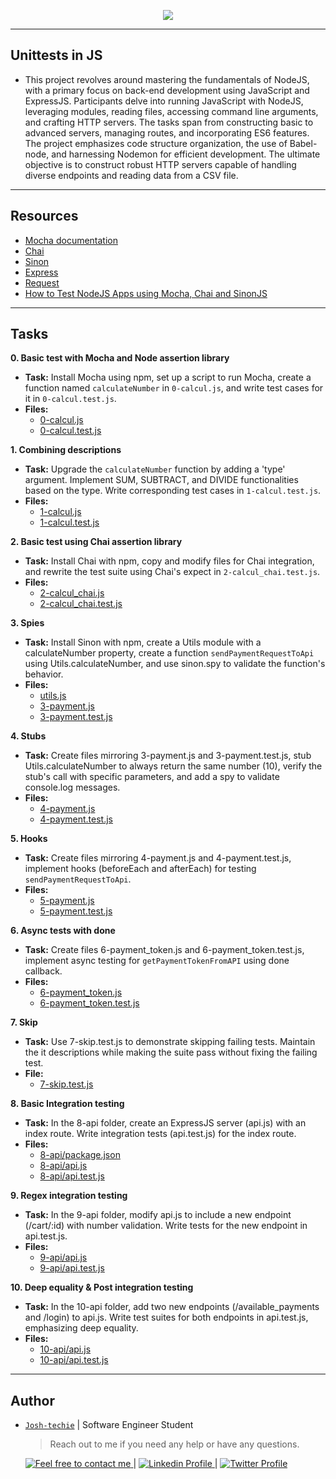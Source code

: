 <p align="center">
<img src ="https://www.notion.so/image/https%3A%2F%2Fprod-files-secure.s3.us-west-2.amazonaws.com%2F029a1497-45bd-4b48-af71-c2ab8a918091%2F26509893-0a01-4abe-965b-8eeaf4f90d1c%2F90f79a666e174e6c4ffc.jpg?table=block&id=2fa620ff-f4ed-4150-863d-2d244b56dcaa&spaceId=029a1497-45bd-4b48-af71-c2ab8a918091&width=2000&userId=9d08c749-75eb-439d-ad10-2a83e114a53b&cache=v2">
</p>

---

<h2> Unittests in JS </h2>

- This project revolves around mastering the fundamentals of NodeJS, with a primary focus on back-end development using JavaScript and ExpressJS. Participants delve into running JavaScript with NodeJS, leveraging modules, reading files, accessing command line arguments, and crafting HTTP servers. The tasks span from constructing basic to advanced servers, managing routes, and incorporating ES6 features. The project emphasizes code structure organization, the use of Babel-node, and harnessing Nodemon for efficient development. The ultimate objective is to construct robust HTTP servers capable of handling diverse endpoints and reading data from a CSV file.

---

<h2> Resources </h2>

- [Mocha documentation](https://mochajs.org/)
- [Chai](https://www.chaijs.com/api/)
- [Sinon](https://sinonjs.org/releases/v7.5.0/)
- [Express](https://expressjs.com/en/guide/routing.html)
- [Request](https://www.npmjs.com/package/request)
- [How to Test NodeJS Apps using Mocha, Chai and SinonJS](https://www.digitalocean.com/community/tutorials/how-to-test-nodejs-apps-using-mocha-chai-and-sinonjs)

---

<h2> Tasks </h2>

**0. Basic test with Mocha and Node assertion library**

- **Task:** Install Mocha using npm, set up a script to run Mocha, create a function named `calculateNumber` in `0-calcul.js`, and write test cases for it in `0-calcul.test.js`.
- **Files:** 
  - [0-calcul.js](./0x06-unittests_in_js/0-calcul.js)
  - [0-calcul.test.js](./0x06-unittests_in_js/0-calcul.test.js)

**1. Combining descriptions**

- **Task:** Upgrade the `calculateNumber` function by adding a 'type' argument. Implement SUM, SUBTRACT, and DIVIDE functionalities based on the type. Write corresponding test cases in `1-calcul.test.js`.
- **Files:**
  - [1-calcul.js](./0x06-unittests_in_js/1-calcul.js)
  - [1-calcul.test.js](./0x06-unittests_in_js/1-calcul.test.js)

**2. Basic test using Chai assertion library**

- **Task:** Install Chai with npm, copy and modify files for Chai integration, and rewrite the test suite using Chai's expect in `2-calcul_chai.test.js`.
- **Files:**
  - [2-calcul_chai.js](./0x06-unittests_in_js/2-calcul_chai.js)
  - [2-calcul_chai.test.js](./0x06-unittests_in_js/2-calcul_chai.test.js)

**3. Spies**

- **Task:** Install Sinon with npm, create a Utils module with a calculateNumber property, create a function `sendPaymentRequestToApi` using Utils.calculateNumber, and use sinon.spy to validate the function's behavior.
- **Files:**
  - [utils.js](./0x06-unittests_in_js/utils.js)
  - [3-payment.js](./0x06-unittests_in_js/3-payment.js)
  - [3-payment.test.js](./0x06-unittests_in_js/3-payment.test.js)

**4. Stubs**

- **Task:** Create files mirroring 3-payment.js and 3-payment.test.js, stub Utils.calculateNumber to always return the same number (10), verify the stub's call with specific parameters, and add a spy to validate console.log messages.
- **Files:**
  - [4-payment.js](./0x06-unittests_in_js/4-payment.js)
  - [4-payment.test.js](./0x06-unittests_in_js/4-payment.test.js)

**5. Hooks**

- **Task:** Create files mirroring 4-payment.js and 4-payment.test.js, implement hooks (beforeEach and afterEach) for testing `sendPaymentRequestToApi`.
- **Files:**
  - [5-payment.js](./0x06-unittests_in_js/5-payment.js)
  - [5-payment.test.js](./0x06-unittests_in_js/5-payment.test.js)

**6. Async tests with done**

- **Task:** Create files 6-payment_token.js and 6-payment_token.test.js, implement async testing for `getPaymentTokenFromAPI` using done callback.
- **Files:**
  - [6-payment_token.js](./0x06-unittests_in_js/6-payment_token.js)
  - [6-payment_token.test.js](./0x06-unittests_in_js/6-payment_token.test.js)

**7. Skip**

- **Task:** Use 7-skip.test.js to demonstrate skipping failing tests. Maintain the it descriptions while making the suite pass without fixing the failing test.
- **File:**
  - [7-skip.test.js](./0x06-unittests_in_js/7-skip.test.js)

**8. Basic Integration testing**

- **Task:** In the 8-api folder, create an ExpressJS server (api.js) with an index route. Write integration tests (api.test.js) for the index route.
- **Files:**
  - [8-api/package.json](./0x06-unittests_in_js/8-api/package.json)
  - [8-api/api.js](./0x06-unittests_in_js/8-api/api.js)
  - [8-api/api.test.js](./0x06-unittests_in_js/8-api/api.test.js)

**9. Regex integration testing**

- **Task:** In the 9-api folder, modify api.js to include a new endpoint (/cart/:id) with number validation. Write tests for the new endpoint in api.test.js.
- **Files:**
  - [9-api/api.js](./0x06-unittests_in_js/9-api/api.js)
  - [9-api/api.test.js](./0x06-unittests_in_js/9-api/api.test.js)

**10. Deep equality & Post integration testing**

- **Task:** In the 10-api folder, add two new endpoints (/available_payments and /login) to api.js. Write test suites for both endpoints in api.test.js, emphasizing deep equality.
- **Files:**
  - [10-api/api.js](./0x06-unittests_in_js/10-api/api.js)
  - [10-api/api.test.js](./0x06-unittests_in_js/10-api/api.test.js)

---

<h2>  Author </h2>

- [`Josh-techie`](https://github.com/Josh-techie) | Software Engineer Student

  > Reach out to me if you need any help or have any questions.

  <a href="mailto:youssef.abouyahia@e-polytechnique.ma">
  	<img alt="Feel free to contact me" src="https://img.shields.io/badge/-Ask_me_anything-blue?style=flat&logo=Gmail&logoColor=white&link=mailto:youssef.abouyahia@e-polytechnique.ma&color=3d85c6" />
  </a>
  <span> | </span>
    <a href="https://www.linkedin.com/in/youssef-abouyahia/">
        <img alt="Linkedin Profile" src="https://img.shields.io/badge/-Linkedin-0072b1?style=flat&logo=Linkedin&logoColor=white&link=https://www.linkedin.com/in/youssef-abouyahia/" />
    </a>
    <span> | </span>
    <a href="https://twitter.com/JoesephAb">
        <img alt="Twitter Profile" src="https://img.shields.io/badge/-Twitter-0072b1?style=flat&logo=Twitter&logoColor=white&link=https://twitter.com/JoesephAb&color=1DA1F2" />
    </a>

